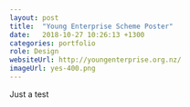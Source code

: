 ```yaml
---
layout: post
title:  "Young Enterprise Scheme Poster"
date:   2018-10-27 10:26:13 +1300
categories: portfolio
role: Design
websiteUrl: http://youngenterprise.org.nz/
imageUrl: yes-400.png
---
```

Just a test
